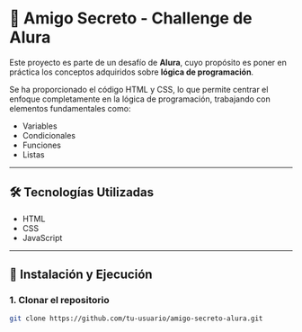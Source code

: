 # 🎯 Amigo Secreto - Challenge de Alura  

Este proyecto es parte de un desafío de **Alura**, cuyo propósito es poner en práctica los conceptos adquiridos sobre **lógica de programación**.  

Se ha proporcionado el código HTML y CSS, lo que permite centrar el enfoque completamente en la lógica de programación, trabajando con elementos fundamentales como:  
- Variables  
- Condicionales  
- Funciones  
- Listas  

---

## 🛠️ Tecnologías Utilizadas  
- HTML  
- CSS  
- JavaScript  

---

## 🚀 Instalación y Ejecución  

### **1. Clonar el repositorio**  
```bash
git clone https://github.com/tu-usuario/amigo-secreto-alura.git

